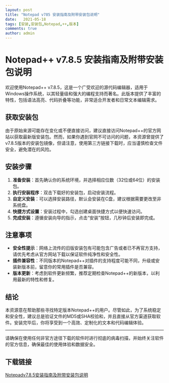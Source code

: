 ```yaml
---
layout: post
title: "Notepad v785 安装指南及附带安装包说明"
date:   2021-05-18
tags: [安装,安装包,Notepad,++,版本]
comments: true
author: admin
---
```

# Notepad++ v7.8.5 安装指南及附带安装包说明

欢迎使用Notepad++ v7.8.5，这是一个广受欢迎的源代码编辑器，适用于Windows操作系统，以其轻量级和强大的编程支持而著名。此版本提供了丰富的特性，包括语法高亮、代码折叠等功能，非常适合开发者和日常文本编辑需求。

## 获取安装包

由于原始来源可能存在变化或不便直接访问，建议直接访问Notepad++的官方网站以获取最新版安装包。然而，如果你遇到官网不可访问的问题，本资源曾提供了v7.8.5版本的安装包镜像，但请注意，使用第三方链接下载时，应当谨慎检查文件安全，避免潜在的风险。

## 安装步骤

1. **准备安装**：首先确认你的系统环境，并选择相应位数（32位或64位）的安装包。
2. **执行安装程序**：双击下载好的安装包，启动安装流程。
3. **自定义安装**：可以选择安装路径，默认会安装在C盘，建议根据需要更改至非系统盘。
4. **快捷方式设置**：安装过程中，勾选创建桌面快捷方式以便快速访问。
5. **完成安装**：遵循安装向导的指示，点击“安装”按钮，几秒钟后安装即完成。

## 注意事项

- **安全性提示**：网络上流传的旧版安装包有可能包含广告或者已不再官方支持，请优先考虑从官方网站下载以保证软件纯净性和安全性。
- **插件兼容性**：不同版本的Notepad++对插件的支持程度可能不同，升级或安装新版本前，留意你的常用插件是否兼容。
- **版本更新**：考虑到软件更新频繁，推荐定期检查Notepad++的新版本，以利用最新的特性和修复。

## 结论

本资源意在帮助那些寻找特定版本Notepad++的用户。尽管如此，为了系统稳定和安全性，建议总是验证文件的MD5或SHA校验和，并且直接从官方渠道获取软件。安装完毕后，你将享受到一个高效、定制化的文本和代码编辑体验。

---

请确保在使用任何非官方途径下载的软件时进行彻底的病毒扫描，并始终关注软件的官方信息，确保最佳的使用体验和数据安全。

## 下载链接

[Notepadv7.8.5安装指南及附带安装包说明](https://pan.quark.cn/s/dfb9017f9e86)
